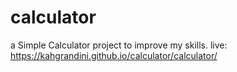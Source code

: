 # calculator
a Simple Calculator project to improve my skills.
live: https://kahgrandini.github.io/calculator/calculator/
